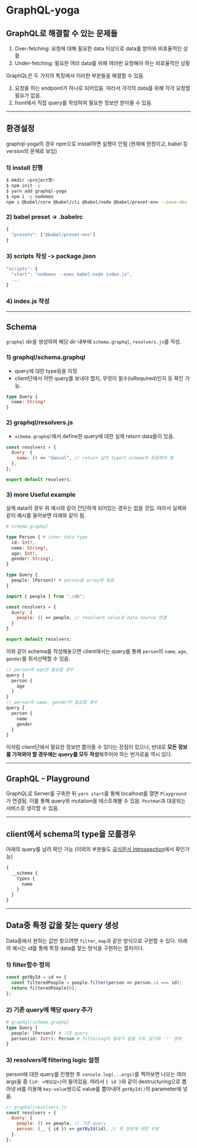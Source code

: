# GraphQL-yoga

## GraphQL로 해결할 수 있는 문제들
  1. Over-fetching: 요청에 대해 필요한 data 이상으로 data를 받아와 비효율적인 상황
  2. Under-fetching: 필요한 여러 data를 위해 여러번 요청해야 하는 비효율적인 상황

GraphQL은 두 가지의 특징에서 이러한 부분들을 해결할 수 있음.
  1. 요청을 하는 endpoint가 하나로 되어있음. 따라서 각각의 data를 위해 각각 요청할 필요가 없음.
  2. front에서 직접 query를 작성하여 필요한 정보만 받아올 수 있음.

---

## 환경설정
graphql-yoga의 경우 npm으로 install하면 실행이 안됨 (현재에 한정이고, babel 등 version의 문제로 보임)

### 1) install 진행
```bash
$ mkdir <project명>
$ npm init -y
$ yarn add graphql-yoga
$ npm i -g nodemon
npm i @babel/core @babel/cli @babel/node @babel/preset-env --save-dev
```
### 2) babel preset -> .babelrc
```javascript
{
  "presets": ["@babel/preset-env"]
}
```
### 3) scripts 작성 -> package.json
```javascript
"scripts": {
  "start": "nodemon --exec babel-node index.js",
  ...
}
```
### 4) index.js 작성

---

## Schema
`graphql` dir을 생성하여 해당 dir 내부에 `schema.graphql`, `resolvers.js`를 작성.

### 1) graphql/schema.graphql
  - query에 대한 type등을 지정
  - client단에서 어떤 query를 보내야 할지, 무엇이 필수(isRequired)인지 등 확인 가능.
```graphql
type Query {
  name: String!
}
```

### 2) graphql/resolvers.js
  - `schema.graphql`에서 define한 query에 대한 실제 return data들이 있음.
```javascript
const resolvers = {
  Query: {
    name: () => "daniel", // return 값의 type이 schema와 동일해야 함
  },
};

export default resolvers;
```

### 3) more Useful example
실제 data의 경우 위 예시와 같이 간단하게 되어있는 경우는 없을 것임. 따라서 실제와 같이 예시를 들어보면 아래와 같이 됨.

```graphql
# scheme.graphql

type Person { # inner data type
  id: Int!,
  name: String!,
  age: Int!,
  gender: String!,
}

type Query {
  people: [Person]! # person을 array에 묶음
}
```

```javascript
import { people } from "./db";

const resolvers = {
  Query: {
    people: () => people, // resolve의 value로 data source 연결
  }
}

export default resolvers;
```

이와 같이 schema를 작성해놓으면 client에서는 query를 통해 `person`의 `name`, `age`, `gender`를 취사선택할 수 있음.

```javascript
// person의 age만 필요할 경우
query {
  person {
    age
  }
}
// person의 name, gender만 필요할 경우
query {
  person {
    name
    gender
  }
}
```

이처럼 client단에서 필요한 정보만 뽑아올 수 있다는 장점이 있으나, 반대로 **모든 정보를 가져와야 할 경우에는 query를 모두 작성**해주어야 하는 번거로움 역시 있다.

---

## GraphQL - Playground
GraphQL로 Server를 구축한 뒤 `yarn start`를 통해 localhost를 열면 `Playground`가 연결됨. 이를 통해 query와 mutation을 테스트해볼 수 있음. `Postman`과 대응되는 서비스로 생각할 수 있음.

---

## client에서 schema의 type을 모를경우
아래의 query를 날려 확인 가능
(이외의 부분들도 [공식문서 Introspection](https://graphql.org/learn/introspection/)에서 확인가능)

```javascript
{
  __schema {
    types {
      name
    }
  }
}
```

---

## Data중 특정 값을 찾는 query 생성
Data중에서 원하는 값만 찾으려면 `filter`, `map`과 같은 방식으로 구현할 수 있다. 아래의 예시는 id를 통해 특정 data를 찾는 방식을 구현하는 절차이다.
### 1) filter함수 정의
```javascript
const getById = id => {
  const filteredPeople = people.filter(person => person.id === id);
  return filteredPeople[0];
};
```
### 2) 기존 query에 해당 query 추가
```graphql
# graphql/schema.graphql
type Query {
  people: [Person]! # 기존 query
  person(id: Int!): Person # filtering의 결과가 없을 수도 있기에 '!' 생략
}
```
### 3) resolvers에 filtering logic 설정
person에 대한 query를 진행한 후 `console.log(...args)`를 찍어보면 나오는 여러 args들 중 `{id: <해당값>}`이 들어있음. 따라서 `{ id }`와 같이 destructuring으로 뽑아낸 id를 이용해 `key-value`쌍으로 value를 뽑아내어 `getById()`의 parameter에 넣음.
```javascript
// graphql/resolvers.js
const resolvers = {
  Query: {
    people: () => people, // 기존 query
    person: (_, { id }) => getById(id), // 위 본문에 대한 부분
  }.
};
```
